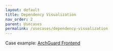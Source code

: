 ```yaml
---
layout: default
title: Dependency Visualization
nav_order: 2
parent: Usecases
permalink: /usecases/dependency-visualization
---
```


Case example: [ArchGuard Frontend](https://archguard.org/)

